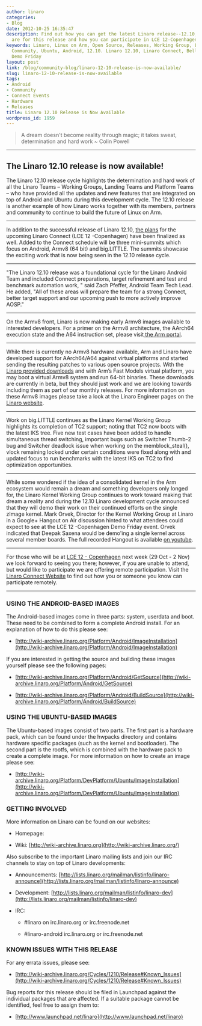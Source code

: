 ```yaml
---
author: linaro
categories:
- Blog
date: 2012-10-25 16:35:47
description: Find out how you can get the latest Linaro release--12.10, what the highlights
  are for this release and how you can participate in LCE 12-Copenhagen remotely.
keywords: Linaro, Linux on Arm, Open Source, Releases, Working Group, Landing Teams,
  Community, Ubuntu, Android, 12.10. Linaro 12.10, Linaro Connect, Bella Center, Copenhagen,
  Demo Friday
layout: post
link: /blog/community-blog/linaro-12-10-release-is-now-available/
slug: linaro-12-10-release-is-now-available
tags:
- Android
- Community
- Connect Events
- Hardware
- Releases
title: Linaro 12.10 Release is Now Available
wordpress_id: 1959
---
```


> A dream doesn't become reality through magic; it takes sweat, determination and hard work ~ Colin Powell

* * *

## The Linaro 12.10 release is now available!




The Linaro 12.10 release cycle highlights the determination and hard work of all the Linaro Teams – Working Groups, Landing Teams and Platform Teams – who have provided all the updates and new features that are integrated on top of Android and Ubuntu during this development cycle. The 12.10 release is another example of how Linaro works together with its members, partners and community to continue to build the future of Linux on Arm.

* * *

In addition to the successful release of Linaro 12.10, [the plans](https://connect.linaro.org/resources/#schedule) for the upcoming Linaro Connect (LCE 12 -Copenhagen) have been finalized as well. Added to the Connect schedule will be three mini-summits which focus on Android, Armv8 (64 bit) and big.LITTLE. The summits showcase the exciting work that is now being seen in the 12.10 release cycle.


* * *


"The Linaro 12.10 release was a foundational cycle for the Linaro Android Team and included Connect preparations, target refinement and test and benchmark automation work, " said Zach Pfeffer, Android Team Tech Lead. He added, "All of these areas will prepare the team for a strong Connect, better target support and our upcoming push to more actively improve AOSP."


* * *


On the Armv8 front, Linaro is now making early Armv8 images available to interested developers. For a primer on the Armv8 architecture, the AArch64 execution state and the A64 instruction set, please visit[ the Arm portal](https://developer.arm.com/architectures/cpu-architecture/a-profile).


* * *


While there is currently no Armv8 hardware available, Arm and Linaro have developed support for AArch64/A64 against virtual platforms and started sending the resulting patches to various open source projects. With the [Linaro provided downloads](/blog/linaro-armv8-downloads-now-available/) and with Arm’s Fast Models virtual platform, you may boot a virtual Armv8 system and run 64-bit binaries. These downloads are currently in beta, but they should just work and we are looking towards including them as part of our monthly releases. For more information on these Armv8 images please take a look at the Linaro Engineer pages on the [Linaro website](/engineering/).


* * *


Work on big.LITTLE continues as the Linaro Kernel Working Group highlights its completion of TC2 support; noting that TC2 now boots with the latest IKS tree. Five new test cases have been added to handle simultaneous thread switching, important bugs such as Switcher Thumb-2 bug and Switcher deadlock issue when working on the memblock_steal(), vlock remaining locked under certain conditions were fixed along with and updated focus to run benchmarks with the latest IKS on TC2 to find optimization opportunities.


* * *


While some wondered if the idea of a consolidated kernel in the Arm ecosystem would remain a dream and something developers only longed for, the Linaro Kernel Working Group continues to work toward making that dream a reality and during the 12.10 Linaro development cycle announced that they will demo their work on their continued efforts on the single zImage kernel. Mark Orvek, Director for the Kernel Working Group at Linaro in a Google+ Hangout on Air discussion hinted to what attendees could expect to see at the LCE 12 -Copenhagen Demo Friday event. Orvek indicated that Deepak Saxena would be demo'ing a single kernel across several member boards. The full recorded Hangout is available [on youtube](http://youtu.be/t71JNNO6IDo).



* * *


For those who will be at [LCE 12 - Copenhagen](https://connect.linaro.org/resources/) next week (29 Oct - 2 Nov) we look forward to seeing you there; however, if you are unable to attend, but would like to participate we are offering remote participation. Visit the [Linaro Connect Website](https://connect.linaro.org/) to find out how you or someone you know can participate remotely.



* * *


### USING THE ANDROID-BASED IMAGES

The Android-based images come in three parts: system, userdata and boot. These need to be combined to form a complete Android install. For an explanation of how to do this please see:


  * [http://wiki-archive.linaro.org/Platform/Android/ImageInstallation](http://wiki-archive.linaro.org/Platform/Android/ImageInstallation)

If you are interested in getting the source and building these images yourself please see the following pages:


  * [http://wiki-archive.linaro.org/Platform/Android/GetSource](http://wiki-archive.linaro.org/Platform/Android/GetSource)


  * [http://wiki-archive.linaro.org/Platform/Android/BuildSource](http://wiki-archive.linaro.org/Platform/Android/BuildSource)

### USING THE UBUNTU-BASED IMAGES

The Ubuntu-based images consist of two parts. The first part is a hardware pack, which can be found under the hwpacks directory and contains hardware specific packages (such as the kernel and bootloader). The second part is the rootfs, which is combined with the hardware pack to create a complete image. For more information on how to create an image please see:

  * [http://wiki-archive.linaro.org/Platform/DevPlatform/Ubuntu/ImageInstallation](http://wiki-archive.linaro.org/Platform/DevPlatform/Ubuntu/ImageInstallation)

### GETTING INVOLVED

More information on Linaro can be found on our websites:

  * Homepage: [](/)


  * Wiki: [http://wiki-archive.linaro.org](http://wiki-archive.linaro.org/)

Also subscribe to the important Linaro mailing lists and join our IRC channels to stay on top of Linaro developments:

  * Announcements: [http://lists.linaro.org/mailman/listinfo/linaro-announce](http://lists.linaro.org/mailman/listinfo/linaro-announce)


  * Development: [http://lists.linaro.org/mailman/listinfo/linaro-dev](http://lists.linaro.org/mailman/listinfo/linaro-dev)


  * IRC:


    * #linaro on irc.linaro.org or irc.freenode.net


    * #linaro-android irc.linaro.org or irc.freenode.net

### KNOWN ISSUES WITH THIS RELEASE

For any errata issues, please see:

  * [http://wiki-archive.linaro.org/Cycles/1210/Release#Known_Issues](http://wiki-archive.linaro.org/Cycles/1210/Release#Known_Issues)

Bug reports for this release should be filed in Launchpad against the individual packages that are affected. If a suitable package cannot be identified, feel free to assign them to:

  * [http://www.launchpad.net/linaro](http://www.launchpad.net/linaro)
